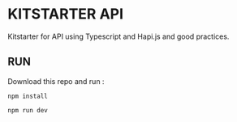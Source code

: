 # KITSTARTER API

Kitstarter for API using Typescript and Hapi.js and good practices.

## RUN

Download this repo and run :

```
npm install
```

```
npm run dev
```